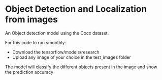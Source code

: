 # Object Detection and Localization from images
An Object detection model using the Coco dataset. 

For this code to run smoothly: 
- Download the tensorflow/models/research
- Upload any image of your choice in the test_images folder

The model will classify the different objects present in the image and show the prediction accuracy
